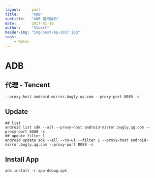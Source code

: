 ```yaml
---
layout:     post
title:      "ADB"
subtitle:   "ADB 常用操作"
date:       2017-01-16
author:     "Stuart"
header-img: "img/post-bg-2017.jpg"
tags:
    - Notes
---
```


# ADB

## 代理 - Tencent

```
--proxy-host android-mirror.bugly.qq.com --proxy-port 8080 -s
```

## Update

```
## list
android list sdk --all --proxy-host android-mirror.bugly.qq.com --proxy-port 8080 -s
## update filter 1
android update sdk --all --no-ui --filter 1 --proxy-host android-mirror.bugly.qq.com --proxy-port 8080 -s
```

## Install App

```
adb install -r app-debug.apk
```


